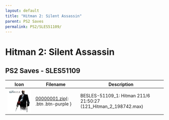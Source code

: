 ```yaml
---
layout: default
title: "Hitman 2: Silent Assassin"
parent: PS2 Saves
permalink: PS2/SLES51109/
---
```

# Hitman 2: Silent Assassin

## PS2 Saves - SLES51109

| Icon | Filename | Description |
|------|----------|-------------|
| ![Hitman 2: Silent Assassin](icon0.png) | [00000001.zip](00000001.zip){: .btn .btn-purple } | BESLES-51109_1: Hitman 211/6 21:50:27 (121_Hitman_2_198742.max) |
